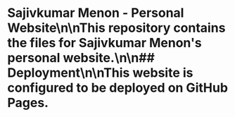 # Sajivkumar Menon - Personal Website\n\nThis repository contains the files for Sajivkumar Menon's personal website.\n\n## Deployment\n\nThis website is configured to be deployed on GitHub Pages.
